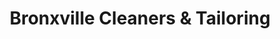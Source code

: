 ---
title: "Bronxville Cleaners & Tailoring"
url: /bronxville/bronxville-cleaners-and-tailoring/
shop: tailor
---